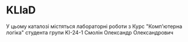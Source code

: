 # KLlaD
У цьому каталозі містяться лабораторні роботи з Курс "Комп'ютерна логіка" студента групи KI-24-1 Смолін Олександр Олександрович 
